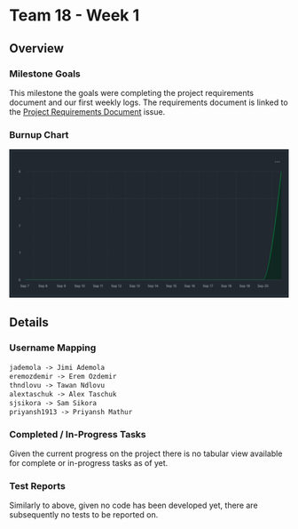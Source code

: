 # Team 18 - Week 1

## Overview

### Milestone Goals
This milestone the goals were completing the project requirements document and our first weekly logs. The requirements document is linked to the [Project Requirements Document](https://github.com/COSC-499-W2025/capstone-project-team-18/issues/2) issue.

### Burnup Chart
![Burnup Chart 1](./log_images/burnup_week3.png)

## Details

### Username Mapping

```
jademola -> Jimi Ademola
eremozdemir -> Erem Ozdemir
thndlovu -> Tawan Ndlovu
alextaschuk -> Alex Taschuk
sjsikora -> Sam Sikora
priyansh1913 -> Priyansh Mathur
```

### Completed / In-Progress Tasks
Given the current progress on the project there is no tabular view available for complete or in-progress tasks as of yet.

### Test Reports
Similarly to above, given no code has been developed yet, there are subsequently no tests to be reported on.
